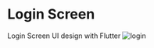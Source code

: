 # Login Screen
Login Screen UI design with Flutter
![login](https://user-images.githubusercontent.com/48063618/129181429-b49b832c-1073-4aa3-8a31-253caea3454b.png)

